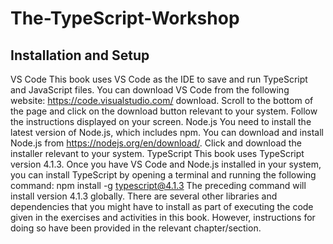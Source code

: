 # The-TypeScript-Workshop

## Installation and Setup
VS Code
This book uses VS Code as the IDE to save and run TypeScript and JavaScript files.
You can download VS Code from the following website: https://code.visualstudio.com/
download. Scroll to the bottom of the page and click on the download button relevant
to your system. Follow the instructions displayed on your screen.
Node.js
You need to install the latest version of Node.js, which includes npm. You can
download and install Node.js from https://nodejs.org/en/download/. Click and download
the installer relevant to your system.
TypeScript
This book uses TypeScript version 4.1.3. Once you have VS Code and Node.js installed
in your system, you can install TypeScript by opening a terminal and running the
following command:
npm install -g typescript@4.1.3
The preceding command will install version 4.1.3 globally. There are several other
libraries and dependencies that you might have to install as part of executing the
code given in the exercises and activities in this book. However, instructions for doing
so have been provided in the relevant chapter/section.
